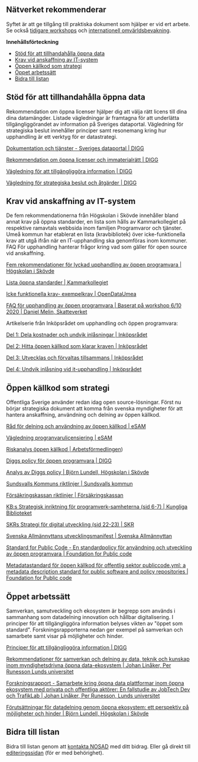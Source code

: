 ## Nätverket rekommenderar

Syftet är att ge tillgång till praktiska dokument som hjälper er vid ert arbete. Se också <a href="https://nosad.se/workshops" data-navigo>tidigare workshops</a> och <a href="https://nosad.se/internationellt" data-navigo>internationell omvärldsbevakning</a>.

**Innehållsförteckning**

- [Stöd för att tillhandahålla öppna data](#stöd-för-att-tillhandahålla-öppna-data)
- [Krav vid anskaffning av IT-system](#krav-vid-anskaffning-av-IT-system)
- [Öppen källkod som strategi](#öppen-källkod-som-strategi)
- [Öppet arbetssätt](#öppet-arbetssätt)
- [Bidra till listan](#bidra-till-listan)


## Stöd för att tillhandahålla öppna data
Rekommendation om öppna licenser hjälper dig att välja rätt licens  till dina dina datamängder. Listade vägledningar är framtagna för att underlätta tillgängliggörandet av information på Sveriges dataportal. Vägledning för strategiska beslut innehåller principer samt resonemang kring hur upphandling är ett verktyg för er datastrategi. 

[Dokumentation och tjänster - Sveriges dataportal | DIGG](https://docs.dataportal.se/)

[Rekommendation om öppna licenser och immaterialrätt | DIGG](https://www.digg.se/utveckling-av-digital-forvaltning/oppna-och-delade-data/offentliga-aktorer/oppna-licenser-och-immaterialratt)

[Vägledning för att tillgängliggöra information | DIGG](https://www.digg.se/utveckling-av-digital-forvaltning/oppna-och-delade-data/offentliga-aktorer/vagledning-tillgangliggora)

[Vägledning för strategiska beslut och åtgärder | DIGG](https://www.digg.se/utveckling-av-digital-forvaltning/oppna-och-delade-data/offentliga-aktorer/vagledning-strategisk)



## Krav vid anskaffning av IT-system
De fem rekommendationerna från Högskolan i Skövde innehåller bland annat krav på öppna standarder, en lista som hålls av Kammarkollegiet på respektive ramavtals webbsida inom familjen Programvaror och tjänster. Umeå kommun har etablerat en lista (kravbibliotek) över icke-funktionella krav att utgå ifrån när en IT-upphandling ska genomföras inom kommuner. FAQ För upphandling hanterar frågor kring vad som gäller för open source vid anskaffning.

[Fem rekommendationer för lyckad upphandling av öppen programvara | Högskolan i Skövde](https://www.mynewsdesk.com/se/his/pressreleases/fem-rekommendationer-foer-lyckad-upphandling-av-oeppen-programvara-3108346)

[Lista öppna standarder | Kammarkollegiet](https://www.avropa.se/globalassets/dokument/oppna-standarder---programvaror-och-tjanster.pdf)

[Icke funktionella krav- exempelkrav | OpenDataUmea ](https://opendata.umea.se/explore/dataset/icke-funktionella-exempelkrav0/table/?disjunctive.huvudkategori&disjunctive.underkategori&sort=krav_id)

[FAQ för upphandling av öppen programvara | Baserat på workshop 6/10 2020 | Daniel Melin, Skatteverket](https://gitlab.com/open-data-knowledge-sharing/wiki/-/wikis/FAQ-om-upphandling-och-anv%C3%A4ndning-av-%C3%B6ppen-programvara)

Artikelserie från Inköpsrådet om upphandling och öppen programvara:

[Del 1: Dela kostnader och undvik inlåsningar | Inköpsrådet](https://inkopsradet.se/upphandling/dela-kostnader-och-undvik-inlasningar/) 

[Del 2: Hitta öppen källkod som klarar kraven | Inköpsrådet](https://inkopsradet.se/upphandling/hitta-oppen-kallkod-som-klarar-kraven/) 

[Del 3: Utvecklas och förvaltas tillsammans | Inköpsrådet](https://inkopsradet.se/utvecklas-och-forvaltas-tillsammans/)  

[Del 4: Undvik inlåsning vid it-upphandling | Inköpsrådet](https://inkopsradet.se/undvik-inlasning-vid-it-upphandling//) 

 

 
## Öppen källkod som strategi 
Offentliga Sverige använder redan idag open source-lösningar. Först nu börjar strategiska dokument att komma från svenska myndigheter för att hantera anskaffning, användning och delning av öppen källkod. 

[Råd för delning och användning av öppen källkod | eSAM](https://www.esamverka.se/download/18.6668103d17f448916a34dffb/1647011001475/R%C3%A5d%20f%C3%B6r%20delning%20och%20anv%C3%A4ndning%20av%20%C3%B6ppen%20k%C3%A4llkod%20220311.pdf)

[Vägledning progranvarulicensiering | eSAM](https://www.esamverka.se/download/18.1afa2964179effea5a286f48/1625144886153/V%C3%A4gledning%20programvarulicensiering.pdf)

[Riskanalys öppen källkod | Arbetsförmedlingen](uploads/f5c05112abe8904fd93d078b348f49e2/Riskanalys_Öppen_källkod_1.0_-_20211025__002_.pdf))


[Diggs policy för öppen programvara | DIGG](https://www.digg.se/4a3a3e/globalassets/dokument/om-oss/nyheter/policy-for-utveckling-av-programvara.pdf)

[Analys av Diggs policy | Björn Lundell, Högskolan i Skövde](http://his.diva-portal.org/smash/record.jsf?pid=diva2%3A1457306&dswid=-3570)

[Sundsvalls Kommuns riktlinjer | Sundsvalls kommun](https://github.com/Sundsvallskommun/riktlinjer-oppenkallkod/blob/main/riktlinje/README.md)

[Försäkringskassan riktlinjer | Försäkringskassan](https://github.com/Forsakringskassan/riktlinje-oppenkallkod/blob/master/riktlinje.md)

[KB:s Strategisk inriktning för programverk-samheterna (sid 6-7) | Kungliga Biblioteket](https://web.archive.org/web/20180417070623/http://www.kb.se/Dokument/Programverksamhet/KB_Programmen_low.pdf)  

[SKRs Strategi för digital utveckling (sid 22-23) | SKR](https://skr.se/skr/naringslivarbetedigitalisering/digitalisering/strategifordigitalutveckling.6728.html)  

[Svenska Allmännyttans utvecklingsmanifest | Svenska Allmännyttan](https://utveckling.allmannyttan.se/manifest) 
 
[Standard for Public Code - En standardpolicy för användning och utveckling av öppen programvara | Foundation for Public code](Standard-for-Public-Code)  

[Metadatastandard för öppen källkod för offentlig sektor publiccode.yml: a metadata description standard for public software and policy repositories | Foundation for Public code](https://github.com/publiccodenet/publiccode.yml)

 


## Öppet arbetssätt
Samverkan, samutveckling och ekosystem är begrepp som används i sammanhang som datadelning innovation och hållbar digitalisering. I principer för att tillgängliggöra information belyses vikten av "öppet som standard". Forskningsrapporterna nedan ger exempel på samverkan och samarbete samt visar på möjligheter och hinder.

[Principer för att tillgängliggöra information | DIGG ](https://www.digg.se/4ae7c7/globalassets/dokument/oppna-och-delade-data/principer-folder.pdf)

[Rekommendationer för samverkan och delning av data, teknik och kunskap inom myndighetsdrivna öppna data-ekosystem | Johan Linåker, Per Runesson Lunds universitet](https://portal.research.lu.se/sv/publications/rekommendationer-f%C3%B6r-samverkan-och-delning-av-data-teknik-och-kun)

[Forskningsrapport - Samarbete kring öppna data plattformar inom öppna ekosystem med privata och offentliga aktörer: En fallstudie av JobTech Dev och TrafikLab | Johan Linåker, Per Runesson, Lunds universitet](https://gitlab.com/open-data-knowledge-sharing/wiki/-/wikis/Samarbete-kring-%C3%B6ppna-data-plattformar-inom-%C3%B6ppna-ekosystem-med-privata-och-offentliga-akt%C3%B6rer:-En-fallstudie-av-JobTech-Dev-och-TrafikLab)

[Förutsättningar för datadelning genom öppna ekosystem: ett perspektiv på möjligheter och hinder | Björn Lundell, Högskolan i Skövde](https://gitlab.com/open-data-knowledge-sharing/wiki/-/wikis/uploads/819add7d33683f1d27d0d0077a73a5d4/Lun22_Lundell_Analys-EUs-DataStrategi_FINAL.pdf)

## Bidra till listan
Bidra till listan genom att [kontakta NOSAD](mailto:maria.dalhage@digg.se) med ditt bidrag. Eller gå direkt till [editeringssidan](https://gitlab.com/open-data-knowledge-sharing/wiki/-/wikis/Lista-med-delat-material) (för er med behörighet).

